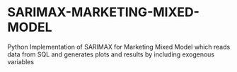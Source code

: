 # SARIMAX-MARKETING-MIXED-MODEL
Python Implementation of SARIMAX for Marketing Mixed Model which reads data from SQL
and generates plots and results by including exogenous variables 

